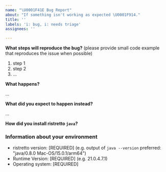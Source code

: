 ```yaml
---
name: "\U0001F41E Bug Report"
about: "If something isn't working as expected \U0001F914."
title: ''
labels: 'i: bug, i: needs triage'
assignees: ''

---
```


**What steps will reproduce the bug?**
(please provide small code example that reproduces the issue when possible)

1. step 1
2. step 2
3. ...

**What happens?**

...

**What did you expect to happen instead?**

...

**How did you install ristretto `java`?**

<!-- ristretto_cli-installer.sh, homebrew, GitHub release, etc. -->

### Information about your environment

* ristretto version: [REQUIRED] (e.g. output of `java --version` preferred: "java/0.8.0 Mac-OS/15.0.1/arm64")
* Runtime Version: [REQUIRED] (e.g. 21.0.4.7.1)
* Operating system: [REQUIRED]
